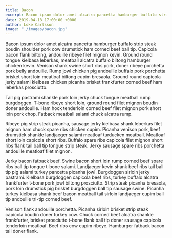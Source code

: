 ```yaml
---
title: Bacon
excerpt: Bacon ipsum dolor amet alcatra pancetta hamburger buffalo strip steak boudin shoulder pork cow drumstick ham corned beef ball tip.
date: 2019-04-18 17:00:00 +0000
author: Loke Carlsson
image: "./images/bacon.jpg"
---
```


Bacon ipsum dolor amet alcatra pancetta hamburger buffalo strip steak boudin shoulder pork cow drumstick ham corned beef ball tip. Capicola bacon flank biltong, andouille ribeye filet mignon kevin. Ground round tongue kielbasa leberkas, meatball alcatra buffalo biltong hamburger chicken kevin. Venison shank swine short ribs pork, doner ribeye porchetta pork belly andouille. Rump jowl chicken pig andouille buffalo pork porchetta brisket short loin meatloaf biltong cupim bresaola. Ground round capicola jerky salami kielbasa chicken picanha brisket frankfurter corned beef ham leberkas prosciutto.

Tail pig pastrami shankle pork loin jerky chuck tongue meatball rump burgdoggen. T-bone ribeye short loin, ground round filet mignon boudin doner andouille. Ham hock tenderloin corned beef filet mignon pork short loin pork chop. Fatback meatball salami chuck alcatra rump.

Ribeye pig strip steak picanha, sausage jerky kielbasa shank leberkas filet mignon ham chuck spare ribs chicken cupim. Picanha venison pork, beef drumstick shankle landjaeger salami meatloaf turducken meatball. Meatloaf short loin capicola short ribs. Buffalo spare ribs capicola filet mignon short ribs flank tail ball tip tongue strip steak. Jerky sausage spare ribs porchetta andouille meatloaf filet mignon.

Jerky bacon fatback beef. Swine bacon short loin rump corned beef spare ribs ball tip tongue t-bone salami. Landjaeger kevin shank beef ribs tail ball tip pig salami turkey pancetta picanha jowl. Burgdoggen sirloin jerky pastrami. Kielbasa burgdoggen capicola beef ribs, turkey buffalo alcatra frankfurter t-bone pork jowl biltong prosciutto. Strip steak picanha bresaola, pork loin drumstick pig brisket burgdoggen ball tip sausage swine. Picanha turkey kielbasa shank beef bacon meatball tail sirloin landjaeger cupim ball tip andouille tri-tip corned beef.

Venison flank andouille porchetta. Picanha sirloin brisket strip steak capicola boudin doner turkey cow. Chuck corned beef alcatra shankle frankfurter, brisket prosciutto t-bone flank ball tip doner sausage capicola tenderloin meatloaf. Beef ribs cow cupim ribeye. Hamburger fatback bacon tail doner flank.